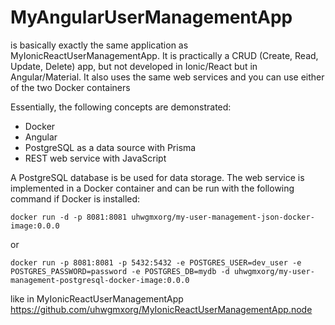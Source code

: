 # MyAngularUserManagementApp

is basically exactly the same application as MyIonicReactUserManagementApp. It is practically a CRUD (Create, Read, Update, Delete) app, but not developed in Ionic/React but in Angular/Material. It also uses the same web services and you can use either of the two Docker containers

Essentially, the following concepts are demonstrated:

- Docker
- Angular
- PostgreSQL as a data source with Prisma
- REST web service with JavaScript

A PostgreSQL database is be used for data storage. The web service is implemented in a Docker container and can be run with the following command if Docker is installed:

`docker run -d -p 8081:8081 uhwgmxorg/my-user-management-json-docker-image:0.0.0`

or

`docker run -p 8081:8081 -p 5432:5432 -e POSTGRES_USER=dev_user -e POSTGRES_PASSWORD=password -e POSTGRES_DB=mydb -d uhwgmxorg/my-user-management-postgresql-docker-image:0.0.0`

like in MyIonicReactUserManagementApp https://github.com/uhwgmxorg/MyIonicReactUserManagementApp.node
